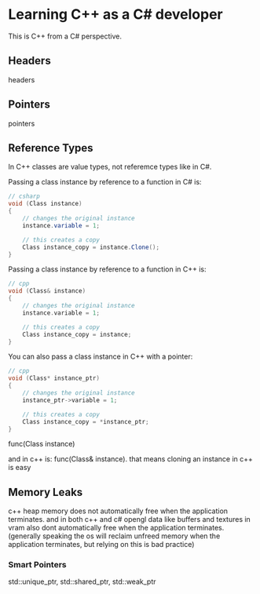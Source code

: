 # Learning C++ as a C# developer

This is C++ from a C# perspective.

## Headers

headers

## Pointers

pointers

## Reference Types

In C++ classes are value types, not referemce types like in C#.

Passing a class instance by reference to a function in C# is:
```csharp
// csharp
void (Class instance)
{
    // changes the original instance
    instance.variable = 1;

    // this creates a copy
    Class instance_copy = instance.Clone();
}
```

Passing a class instance by reference to a function in C++ is:
```cpp
// cpp
void (Class& instance)
{
    // changes the original instance
    instance.variable = 1;

    // this creates a copy
    Class instance_copy = instance;
}
```

You can also pass a class instance in C++ with a pointer:
```cpp
// cpp
void (Class* instance_ptr)
{
    // changes the original instance
    instance_ptr->variable = 1;

    // this creates a copy
    Class instance_copy = *instance_ptr;
}
```

func(Class instance)

and in c++ is: func(Class& instance). that means cloning an instance in c++ is easy

## Memory Leaks

c++ heap memory does not automatically free when the application terminates. and in both c++ and c# opengl data like buffers and textures in vram also dont automatically free when the application terminates. (generally speaking the os will reclaim unfreed memory when the application terminates, but relying on this is bad practice)

### Smart Pointers

std::unique_ptr, std::shared_ptr, std::weak_ptr
